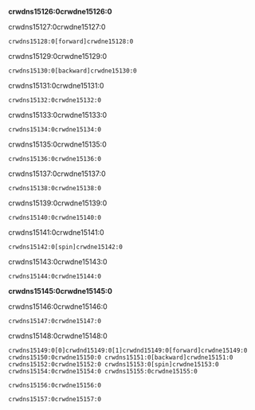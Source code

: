 **crwdns15126:0crwdne15126:0**

crwdns15127:0crwdne15127:0

```scratch
crwdns15128:0[forward]crwdne15128:0
```

crwdns15129:0crwdne15129:0

```scratch
crwdns15130:0[backward]crwdne15130:0
```

crwdns15131:0crwdne15131:0

```scratch
crwdns15132:0crwdne15132:0
```

crwdns15133:0crwdne15133:0

```scratch
crwdns15134:0crwdne15134:0
```

crwdns15135:0crwdne15135:0

```scratch
crwdns15136:0crwdne15136:0
```

crwdns15137:0crwdne15137:0

```scratch
crwdns15138:0crwdne15138:0
```

crwdns15139:0crwdne15139:0

```scratch
crwdns15140:0crwdne15140:0
```

crwdns15141:0crwdne15141:0

```scratch
crwdns15142:0[spin]crwdne15142:0
```

crwdns15143:0crwdne15143:0

```scratch
crwdns15144:0crwdne15144:0
```

**crwdns15145:0crwdne15145:0**

crwdns15146:0crwdne15146:0

```scratch
crwdns15147:0crwdne15147:0
```

crwdns15148:0crwdne15148:0

```scratch
crwdns15149:0[0]crwdnd15149:0[1]crwdnd15149:0[forward]crwdne15149:0 crwdns15150:0crwdne15150:0 crwdns15151:0[backward]crwdne15151:0 crwdns15152:0crwdne15152:0 crwdns15153:0[spin]crwdne15153:0 crwdns15154:0crwdne15154:0 crwdns15155:0crwdne15155:0
```

```scratch
crwdns15156:0crwdne15156:0
```

```scratch
crwdns15157:0crwdne15157:0
```